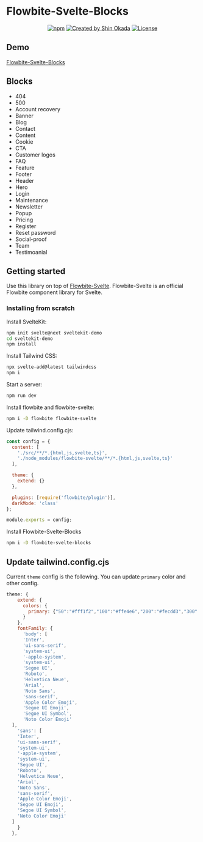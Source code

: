 # Flowbite-Svelte-Blocks


<p align="center">
<a href="https://www.npmjs.com/package/flowbite-svelte-blocks" rel="nofollow"><img src="https://img.shields.io/npm/v/flowbite-svelte-blocks" alt="npm"></a>
<a href="https://twitter.com/shinokada" rel="nofollow"><img src="https://img.shields.io/badge/created%20by-@shinokada-4BBAAB.svg" alt="Created by Shin Okada"></a>
<a href="https://opensource.org/licenses/MIT" rel="nofollow"><img src="https://img.shields.io/github/license/shinokada/flowbite-svelte-blocks" alt="License"></a>
</p>

## Demo

[Flowbite-Svelte-Blocks](https://flowbite-svelte-blocks.vercel.app/)

## Blocks

- 404
- 500
- Account recovery
- Banner
- Blog
- Contact
- Content
- Cookie
- CTA
- Customer logos
- FAQ
- Feature
- Footer
- Header
- Hero
- Login
- Maintenance
- Newsletter
- Popup
- Pricing
- Register
- Reset password
- Social-proof
- Team
- Testimoanial

## Getting started

Use this library on top of [Flowbite-Svelte](https://github.com/themesberg/flowbite-svelte). Flowbite-Svelte is an official Flowbite component library for Svelte.

### Installing from scratch

Install SvelteKit:

```sh
npm init svelte@next sveltekit-demo
cd sveltekit-demo
npm install
```

Install Tailwind CSS:

```sh
npx svelte-add@latest tailwindcss
npm i
```

Start a server:

```sh
npm run dev
```

Install flowbite and flowbite-svelte:

```sh
npm i -D flowbite flowbite-svelte
```

Update tailwind.config.cjs:

```js
const config = {
  content: [
    './src/**/*.{html,js,svelte,ts}',
    './node_modules/flowbite-svelte/**/*.{html,js,svelte,ts}'
  ],

  theme: {
    extend: {}
  },

  plugins: [require('flowbite/plugin')],
  darkMode: 'class'
};

module.exports = config;
```

Install Flowbite-Svelte-Blocks

```sh
npm i -D flowbite-svelte-blocks
```

## Update tailwind.config.cjs

Current `theme` config is the following. You can update `primary` color and other config.

```js
theme: {
    extend: {
      colors: {
        primary: {"50":"#fff1f2","100":"#ffe4e6","200":"#fecdd3","300":"#fda4af","400":"#fb7185","500":"#f43f5e","600":"#e11d48","700":"#be123c","800":"#9f1239","900":"#881337"}
      }
    },
    fontFamily: {
      'body': [
      'Inter',
      'ui-sans-serif',
      'system-ui',
      '-apple-system',
      'system-ui',
      'Segoe UI',
      'Roboto',
      'Helvetica Neue',
      'Arial',
      'Noto Sans',
      'sans-serif',
      'Apple Color Emoji',
      'Segoe UI Emoji',
      'Segoe UI Symbol',
      'Noto Color Emoji'
  ],
    'sans': [
    'Inter',
    'ui-sans-serif',
    'system-ui',
    '-apple-system',
    'system-ui',
    'Segoe UI',
    'Roboto',
    'Helvetica Neue',
    'Arial',
    'Noto Sans',
    'sans-serif',
    'Apple Color Emoji',
    'Segoe UI Emoji',
    'Segoe UI Symbol',
    'Noto Color Emoji'
  ]
    }
  },
```
